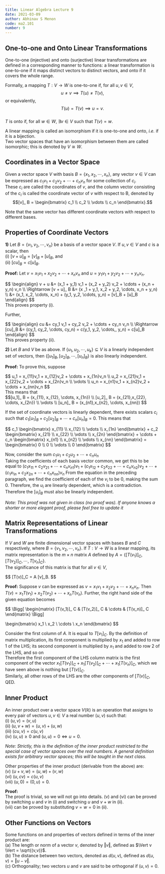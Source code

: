 ```yaml
---
title: Linear Algebra Lecture 9
date: 2021-03-09
author: Abhinav S Menon
code: ma2.101
number: 9
---
```

## One-to-one and Onto Linear Transformations

One-to-one (injective) and onto (surjective) linear transformations are defined in a corresponding manner to functions: a linear transformation is one-to-one if it maps distinct vectors to distinct vectors, and onto if it covers the whole range.  

Formally, a mapping $T: V \to W$ is one-to-one if, for all $u, v \in V$,  
$$u \neq v \implies T(u) \neq T(v),$$ or equivalently, $$T(u) = T(v) \implies u = v.$$  
$T$ is onto if, for all $w \in W$, $\exists v \in V$ such that $T(v) = w.$  

A linear mapping is called an isomorphism if it is one-to-one and onto, *i.e.* if it is a bijection.  
Two vector spaces that have an isomorphism between them are called isomorphic; this is denoted by $V \cong W$.  

## Coordinates in a Vector Space

Given a vector space $V$ with basis $B = \{x_1, x_2, \cdots , x_n\}$, any vector $v \in V$ can be expressed as $c_1v_1 + c_2v_2 + \cdots + c_nv_n$ for some collection of $c_i$.  
These $c_i$ are called the coordinates of $v$, and the column vector consisting of the $c_i$ is called the coordinate vector of $v$ with respect to B, denoted by $$[v]_ B = \begin{bmatrix} c_1 \\ c_2 \\ \vdots \\ c_n \end{bmatrix}.$$

Note that the same vector has different coordinate vectors with respect to different bases.  

## Properties of Coordinate Vectors

**1)** Let $B = \{v_1, v_2, \cdots , v_n\}$ be a basis of a vector space $V$. If $u, v \in V$ and $c$ is a scalar, then  
(i) $[v + u]_ B = [v]_ B + [u]_ B$, and  
(ii) $[cu]_ B = c[u]_ B$.  

**Proof:** 
Let $v = x_1v_1 + x_2v_2 + \cdots + x_nv_n$ and $u = y_1v_1 + y_2v_2 + \cdots + y_nv_n$.  
<div>
$$
\begin{align}
	v + u &= (x_1 + y_1) v_1 + (x_2 + y_2) v_2 + \cdots + (x_n + y_n) v_n  \\
\Rightarrow	[v + u]_ B &= (x _1 + y_1, x_2 + y_2, \cdots, x_n + y_n)  \\
	&= (x_1, x_2, \cdots, x_n)  +  (y_1, y_2, \cdots, y_n) = [v]_B  +  [u]_B
\end{align}
$$
</div>
This proves property (i).  

Further, 
<div>
$$
\begin{align}
	cu &= cy_1 v_1 + cy_2 v_2 + \cdots + cy_n v_n \\
\Rightarrow [cu]_B &= (cy_1, cy_2, \cdots, cy_n) = c(y_1, y_2, \cdots,, y_n) = c[u]_B  
\end{align}
$$
</div>
This proves property (ii).  

**2)** Let $B$ and $V$ be as above. If $\{u_1, u_2, \cdots, u_k\} \subseteq V$ is a linearly independent set of vectors, then $\{[u_1]_ B, [u_2]_ B, \cdots, [u_n]_ B\}$ is also linearly independent.  

**Proof:** To prove this, suppose 
<div>
$$
u_1 = x_{11}v_1 + x_{12}v_2 + \cdots + x_{1n}v_n \\
 u_2 = x_{21}v_1 + x_{22}v_2 + \cdots + x_{2n}v_n \\
\vdots \\
u_n = x_{n1}v_1 + x_{n2}v_2 + \cdots + x_{nn}v_n
$$
</div>
This means that
<div>
$$[u_1]_ B = (x_{11}, x_{12}, \cdots, x_{1n}) \\
[u_2]_ B = (x_{21},x_{22}, \cdots, x_{2n}) \\
\vdots \\
[u_n]_ B = (x_{n1},x_{n2}, \cdots, x_{nn})
$$  
</div>

If the set of coordinate vectors is linearly dependent, there exists scalars $c_i$ such that $c_1[u_1]_ B + c_2[u_2]_ B + \cdots + c_n[u_n]_ B = 0$.
This means that 

<div>
$$
c_1 
\begin{bmatrix} x_{11} \\
x_{12} \\
\vdots \\
x_{1n} \end{bmatrix} + c_2 \begin{bmatrix} x_{21} \\
x_{22} \\
\vdots \\
x_{2n} \end{bmatrix} + \cdots + c_n \begin{bmatrix} x_{n1} \\
x_{n2} \\
\vdots \\
x_{nn} \end{bmatrix} = \begin{bmatrix} 0 \\
0 \\
\vdots \\
0 \end{bmatrix}
$$
</div>

Now, consider the sum $c_1u_1 + c_2u_2 + \cdots + c_nu_n$  
Taking the coefficients of each basis vector common, we get this to be equal to
$(c_1x_{11} + c_2v_{21} + \cdots + c_nv_{n1})v_1 + (c_1x_{12} + c_2x_{22} + \cdots + c_nv_{n2})v_2 + \cdots + (c_1x_{1n} + c_2x_{2n} + \cdots + c_nx_{nn})v_n$
From the equation in the preceding paragraph, we find the coefficient of each of the $v_i$ to be 0, making the sum 0.
Therefore, the $u_i$ are linearly dependent, which is a contradiction.
Therefore the $[u_i]_ B$ must also be linearly independent.  

*Note: This proof was not given in class (no proof was). If anyone knows a shorter or more elegant proof, please feel free to update it*

## Matrix Representations of Linear Transformations

If $V$ and $W$ are finite dimensional vector spaces with bases $B$ and $C$ respectively, where $B = \{v_1, v_2, \cdots, v_n\}$.
If $T: V \to W$ is a linear mapping, its matrix representation is the $m \times n$ matrix $A$ defined by $A = \{[T(v_1)]_ C, [T(v_2)]_ C, \cdots, T[v_n]_ C\}$.  
The significance of this matrix is that for all $v \in V$,
<div>
$$
[T(v)]_C = A [v]_B.
$$
</div>

**Proof:**
Suppose $v$ can be expressed as $v = x_1v_1 + x_2v_2 + \cdots + x_nv_n$. Then $T(v) = x_1T(v_1) + x_2T(v_2) + \cdots + x_nT(v_n)$. Further, the right hand side of the given equation becomes
<div>
$$
\Bigg[
\begin{matrix}
	[T(v_1)]_ C & [T(v_2)]_ C & \cdots & [T(v_n)]_ C
\end{matrix}
\Bigg]

\begin{bmatrix} x_1 \\
x_2 \\
\cdots \\
x_n
\end{bmatrix}
$$
</div>

Consider the first column of $A$. It is equal to $T[v_1]_ C$.
By the definition of matrix multiplication, its first component is multiplied by $x_1$ and added to row 1 of the LHS;
its second component is multiplied by $x_1$ and added to row 2 of the LHS, and so on  
Therefore the first component of the LHS column matrix is the first component of the vector $x_1[T(v_1)]_ C + x_1[T(v_2)]_ C + \cdots + x_1[T(v_n)]_ C$, which we have seen above is nothing but $[T(v)]_ C$.  
Similarly, all other rows of the LHS are the other components of $[T(v)]_ C$, QED.

## Inner Product

An inner product over a vector space $V(\mathbb{R})$ is an operation that assigns to every pair of vectors $u, v \in V$ a real number $(u,v)$ such that:  
(i) $(u,v) = (v,u)$  
(ii) $(u,v+w) = (u,v) + (u,w)$  
(iii) $(cu,v) = c(u,v)$  
(iv) $(u,u) \geq 0$ and $(u,u) = 0 \iff u = 0$.  

*Note: Strictly, this is the definition of the inner product restricted to the special case of vector spaces over the real numbers. A general definition exists for arbitrary vector spaces; this will be taught in the next class.*

Other properties of the inner product (derivable from the above) are:  
(v) $(u+v,w) = (u,w) + (v,w)$  
(vi) $(u,cv) = c(u,v)$  
(vii) $(u,0) = (0,u) = 0$.  

**Proof:**  
The proof is trivial, so we will not go into details. (v) and (vi) can be proved by switching $u$ and $v$ in (i) and switching $u$ and $v+w$ in (ii).  
(vii) can be proved by substituting $v = w = 0$ in (ii).

## Other Functions on Vectors

Some functions on and properties of vectors defined in terms of the inner product are:  
(a) The length or norm of a vector $v$, denoted by $\Vert v \Vert$, defined as $\Vert v \Vert = \sqrt{(v,v)}$.  
(b) The distance between two vectors, denoted as $d(u,v)$, defined as $d(u,v) = \Vert u - v \Vert$.  
(c) Orthogonality; two vectors $u$ and $v$ are said to be orthogonal if $(u,v) = 0$.
